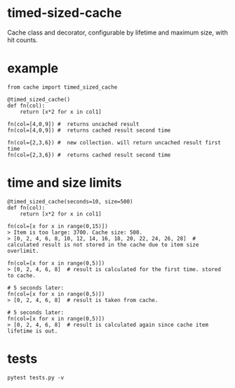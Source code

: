 # timed-sized-cache
Cache class and decorator, configurable by lifetime and maximum size, with hit counts.

# example

    from cache import timed_sized_cache

    @timed_sized_cache()
    def fn(col):
        return [x*2 for x in col1]

    fn(col=[4,0,9]) #  returns uncached result
    fn(col=[4,0,9]) #  returns cached result second time

    fn(col={2,3,6}) #  new collection. will return uncached result first time
    fn(col={2,3,6}) #  returns cached result second time

# time and size limits

    @timed_sized_cache(seconds=10, size=500)
    def fn(col):
        return [x*2 for x in col1]

    fn(col=[x for x in range(0,15)])
    > Item is too large: 3700. Cache size: 500.
    > [0, 2, 4, 6, 8, 10, 12, 14, 16, 18, 20, 22, 24, 26, 28]  # calculated result is not stored in the cache due to item size overlimit.

    fn(col=[x for x in range(0,5)])
    > [0, 2, 4, 6, 8]  # result is calculated for the first time. stored to cache.

    # 5 seconds later:
    fn(col=[x for x in range(0,5)])
    > [0, 2, 4, 6, 8]  # result is taken from cache.

    # 5 seconds later:
    fn(col=[x for x in range(0,5)])
    > [0, 2, 4, 6, 8]  # result is calculated again since cache item lifetime is out.

# tests
    pytest tests.py -v
